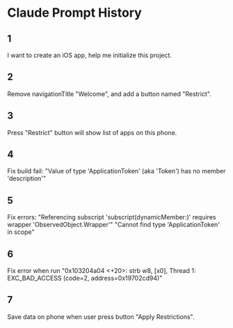 # Claude Prompt History
## 1
I want to create an iOS app, help me initialize this project.

## 2
Remove navigationTitle "Welcome", and add a button named "Restrict".

## 3
Press "Restrict" button will show list of apps on this phone.

## 4
Fix build fail: "Value of type 'ApplicationToken' (aka 'Token<Application>') has no member 'description'"

## 5
Fix errors:
"Referencing subscript 'subscript(dynamicMember:)' requires wrapper 'ObservedObject<AppStore>.Wrapper'"
"Cannot find type 'ApplicationToken' in scope"

## 6
Fix error when run
"0x103204a04 <+20>: strb   w8, [x0], Thread 1: EXC_BAD_ACCESS (code=2, address=0x19702cd94)"

## 7
Save data on phone when user press button "Apply Restrictions".
